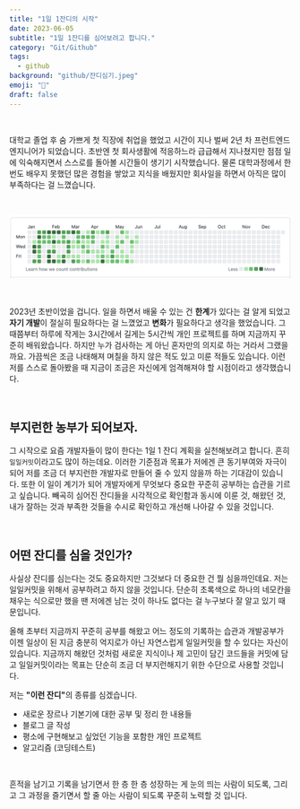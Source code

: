 ```yaml
---
title: "1일 1잔디의 시작"
date: 2023-06-05
subtitle: "1일 1잔디를 심어보려고 합니다."
category: "Git/Github"
tags:
  - github
background: "github/잔디심기.jpeg"
emoji: "🌿"
draft: false
---
```


<br/>

대학교 졸업 후 숨 가쁘게 첫 직장에 취업을 했었고 시간이 지나 벌써 2년 차 프런트엔드 엔지니어가 되었습니다. 초반엔 첫 회사생활에 적응하느라 급급해서 지나쳤지만 점점 일에 익숙해지면서 스스로를 돌아볼 시간들이 생기기 시작했습니다. 물론 대학과정에서 한 번도 배우지 못했던 많은 경험을 쌓았고 지식을 배웠지만 회사일을 하면서 아직은 많이 부족하다는 걸 느꼈습니다.

<br/>

<div style="width:100%; margin:auto;">

![platforms](../../assets/images/github/commits.png)

</div>

<br/>

2023년 초반이었을 겁니다. 일을 하면서 배울 수 있는 건 <b> 한계</b>가 있다는 걸 알게 되었고 <b> 자기 개발</b>이 절실히 필요하다는 걸 느꼈었고 <b> 변화</b>가 필요하다고 생각을 했었습니다. 그때쯤부터 하루에 작게는 3시간에서 길게는 5시간씩 개인 프로젝트를 하며 지금까지 꾸준히 배워왔습니다. 하지만 누가 검사하는 게 아닌 혼자만의 의지로 하는 거라서 그랬을까요. 가끔씩은 조금 나태해져 며칠을 하지 않은 적도 있고 미룬 적들도 있습니다. 이런 저를 스스로 돌아봤을 때 지금이 조금은 자신에게 엄격해져야 할 시점이라고 생각했습니다.

<br/>

## **부지런한 농부가 되어보자.**

그 시작으로 요즘 개발자들이 많이 한다는 1일 1 잔디 계획을 실천해보려고 합니다. 흔히 `일일커밋`이라고도 많이 하는데요. 이러한 기준점과 목표가 저에겐 큰 동기부여와 자극이 되어 저를 조금 더 부지런한 개발자로 만들어 줄 수 있지 않을까 하는 기대감이 있습니다. 또한 이 일이 계기가 되어 개발자에게 무엇보다 중요한 꾸준히 공부하는 습관을 기르고 싶습니다. 빼곡히 심어진 잔디들을 시각적으로 확인함과 동시에 이룬 것, 해왔던 것, 내가 잘하는 것과 부족한 것들을 수시로 확인하고 개선해 나아갈 수 있을 것입니다.

<br/>

## **어떤 잔디를 심을 것인가?**

사실상 잔디를 심는다는 것도 중요하지만 그것보다 더 중요한 건 뭘 심을까인데요. 저는 일일커밋을 위해서 공부하려고 하지 않을 것입니다. 단순히 초록색으로 하나의 네모칸을 채우는 식으로만 했을 땐 저에겐 남는 것이 하나도 없다는 걸 누구보다 잘 알고 있기 때문입니다.

올해 초부터 지금까지 꾸준히 공부를 해왔고 어느 정도의 기록하는 습관과 개발공부가 이젠 일상이 된 지금 충분히 억지로가 아닌 자연스럽게 일일커밋을 할 수 있다는 자신이 있습니다. 지금까지 해왔던 것처럼 새로운 지식이나 제 고민이 담긴 코드들을 커밋에 담고 일일커밋이라는 목표는 단순히 조금 더 부지런해지기 위한 수단으로 사용할 것입니다.

저는 <b>"이런 잔디"</b>의 종류를 심겠습니다.

- 새로운 장르나 기본기에 대한 공부 및 정리 한 내용들
- 블로그 글 작성
- 평소에 구현해보고 싶었던 기능을 포함한 개인 프로젝트
- 알고리즘 (코딩테스트)

<br/>

흔적을 남기고 기록을 남기면서 한 층 한 층 성장하는 게 눈의 띄는 사람이 되도록, 그리고 그 과정을 즐기면서 할 줄 아는 사람이 되도록 꾸준히 노력할 것 입니다.
